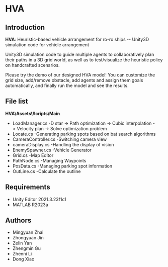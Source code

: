 # HVA
## Introduction
**HVA**: Heuristic-based vehicle arrangement for ro-ro ships -- Unity3D simulation code for  vehicle arrangement

Unity3D simulation code to guide multiple agents to collaboratively plan their paths in a 3D grid world, as well as to test/visualize the heuristic policy on handcrafted scenarios.

Please try the demo of our designed HVA model! You can customize the grid size, add/remove obstacle, add agents and assign them goals automatically, and finally run the model and see the results.
## File list
**HVA\Assets\Scripts\Main**
- LoadManager.cs -D star -> Path optimization -> Cubic interpolation -> Velocity plan -> Solve optimization problem 
- Locate.cs -Generating parking spots based on bat search algorithms
- CameraController.cs -Switching camera view
- cameraDisplay.cs -Handling the display of vision
- EnemySpawner.cs -Vehicle Generator
- Grid.cs -Map Editor
- PathNode.cs -Managing Waypoints
- PosData.cs -Managing parking spot information
- OutLine.cs -Calculate the outline
## Requirements
- Unity Editor 2021.3.23f1c1
- MATLAB R2023a
## Authors
- Mingyuan Zhai
- Zhongyuan Jin
- Zelin Yan
- Zhengmin Gu
- Zhenni Li
- Dong Xiao

